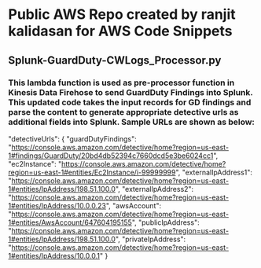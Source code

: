 # Public AWS Repo created by ranjit kalidasan for AWS Code Snippets
## Splunk-GuardDuty-CWLogs_Processor.py
### This lambda function is used as pre-processor function in Kinesis Data Firehose to send GuardDuty Findings into Splunk. This updated code takes the input records for GD findings and parse the content to generate appropriate detective urls as additional fields into Splunk. Sample URLs are shown as below:

  "detectiveUrls": {
    "guardDutyFindings": "https://console.aws.amazon.com/detective/home?region=us-east-1#findings/GuardDuty/20bd4db52394c7660dcd5e3be6024cc1",
    "ec2Instance": "https://console.aws.amazon.com/detective/home?region=us-east-1#entities/Ec2Instance/i-99999999",
    "externalIpAddress1": "https://console.aws.amazon.com/detective/home?region=us-east-1#entities/IpAddress/198.51.100.0",
    "externalIpAddress2": "https://console.aws.amazon.com/detective/home?region=us-east-1#entities/IpAddress/10.0.0.23",
    "awsAccount": "https://console.aws.amazon.com/detective/home?region=us-east-1#entities/AwsAccount/647604195155",
    "publicIpAddress": "https://console.aws.amazon.com/detective/home?region=us-east-1#entities/IpAddress/198.51.100.0",
    "privateIpAddress": "https://console.aws.amazon.com/detective/home?region=us-east-1#entities/IpAddress/10.0.0.1"
  }

